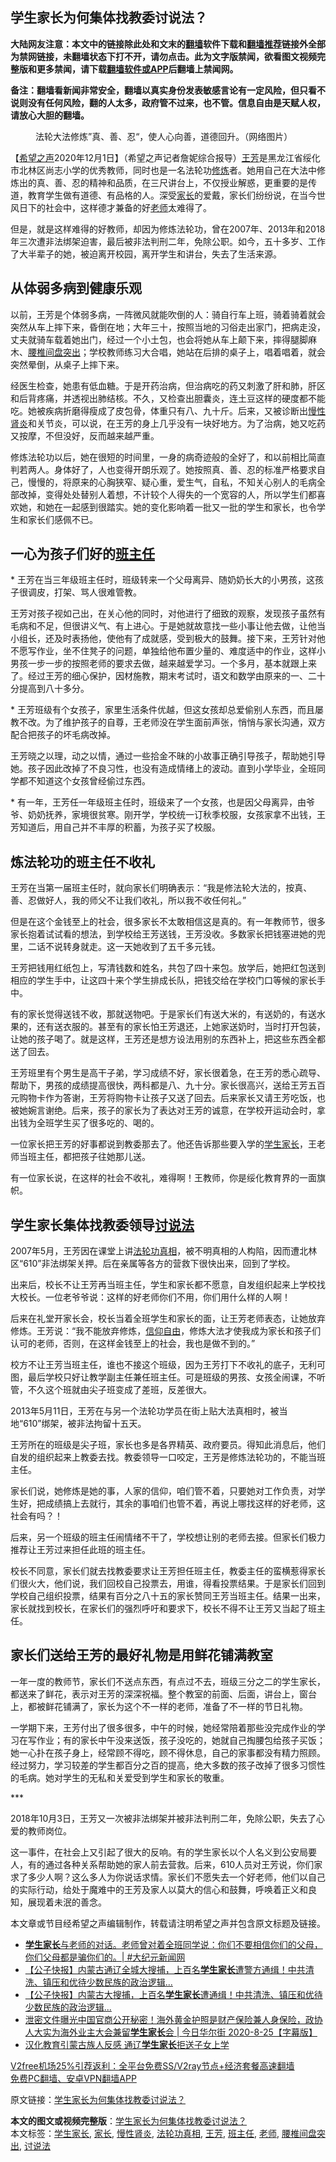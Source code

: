  <h2>学生家长为何集体找教委讨说法？</h2> <p class="notice"><b>大陆网友注意：本文中的链接除此处和文末的<a href="https://github.com/bannedbook/fanqiang" >翻墙</a>软件下载和<a href="https://github.com/killgcd/justmysocks/blob/master/README.md">翻墙推荐</a>链接外全部为禁网链接，未翻墙状态下打不开，请勿点击。此为文字版禁闻，欲看图文视频完整版和更多禁闻，请下载<a href="https://github.com/bannedbook/fanqiang">翻墙软件或APP</a>后翻墙上禁闻网。</p><p>备注：翻墙看新闻非常安全，翻墙以真实身份发表敏感言论有一定风险，但只看不说则没有任何风险，翻的人太多，政府管不过来，也不管。信息自由是天赋人权，请放心大胆的翻墙。</b></p>  <div class="entry"> <figure><figcaption>法轮大法修炼&#8221;真、善、忍“，使人心向善，道德回升。（网络图片）</figcaption></figure> <p>【<span class='wp_keywordlink_affiliate'><a href="https://www.soundofhope.org" title="希望之声" target="_blank">希望之声</a></span>2020年12月1日】（希望之声记者詹妮综合报导）<a href="https://www.bannedbook.org/bnews/tag/%e7%8e%8b%e8%8a%b3/" class="st_tag internal_tag" rel="tag" title="标签 王芳 下的日志">王芳</a>是黑龙江省绥化市北林区尚志小学的优秀教师，同时也是一名法轮功<span class='wp_keywordlink'><a href="https://www.qi-gong.me/" title="气功修炼网" target="_blank">修炼</a></span>者。她用自己在大法中修炼出的真、善、忍的精神和品质，在三尺讲台上，不仅授业解惑，更重要的是传道，教育学生做有道德、有品格的人。深受<a href="https://www.bannedbook.org/bnews/tag/%E5%AE%B6%E9%95%BF/" class="st_tag internal_tag" rel="tag" title="标签 家长 下的日志">家长</a>的爱戴，家长们纷纷说，在当今世风日下的社会中，这样德才兼备的好<a href="https://www.bannedbook.org/bnews/tag/%e8%80%81%e5%b8%88/" class="st_tag internal_tag" rel="tag" title="标签 老师 下的日志">老师</a>太难得了。</p> <p>但是，就是这样难得的好教师，却因为修炼法轮功，曾在2007年、2013年和2018年三次遭非法绑架迫害，最后被非法判刑二年，免除公职。如今，五十多岁、工作了大半辈子的她，被迫离开校园，离开学生和讲台，失去了生活来源。</p> <h2>从体弱多病到健康乐观</h2> <p>以前，王芳是个体弱多病，一阵微风就能吹倒的人：骑自行车上班，骑着骑着就会突然从车上摔下来，昏倒在地；大年三十，按照当地的习俗走出家门，把病走没，丈夫就骑车载着她出门，经过一个小土包，也会将她从车上颠下来，摔得腿脚麻木、<a href="https://www.bannedbook.org/bnews/tag/%e8%85%b0%e6%a4%8e%e9%97%b4%e7%9b%98%e7%aa%81%e5%87%ba/" class="st_tag internal_tag" rel="tag" title="标签 腰椎间盘突出 下的日志">腰椎间盘突出</a>；学校教师练习大合唱，她站在后排的桌子上，唱着唱着，就会突然晕倒，从桌子上摔下来。</p> <p>经医生检查，她患有低血糖。于是开药治病，但治病吃的药又刺激了肝和肺，肝区和后背疼痛，并透视出肺结核。不久，又检查出胆囊炎，连土豆这样的硬度都不能吃。她被疾病折磨得瘦成了皮包骨，体重只有八、九十斤。后来，又被诊断出<a href="https://www.bannedbook.org/bnews/tag/%e6%85%a2%e6%80%a7%e8%82%be%e7%82%8e/" class="st_tag internal_tag" rel="tag" title="标签 慢性肾炎 下的日志">慢性肾炎</a>和关节炎，可以说，在王芳的身上几乎没有一块好地方。为了治病，她又吃药又按摩，不但没好，反而越来越严重。</p> <p>修炼法轮功以后，她在很短的时间里，一身的病奇迹般的全好了，和以前相比简直判若两人。身体好了，人也变得开朗乐观了。她按照真、善、忍的标准严格要求自己，慢慢的，将原来的心胸狭窄、疑心重，爱生气，自私，不知关心别人的毛病全部改掉，变得处处替别人着想，不计较个人得失的一个宽容的人，所以学生们都喜欢她，和她在一起感到很踏实。她的变化影响着一批又一批的学生和家长，也令学生和家长们感佩不已。</p> <h2>一心为孩子们好的<a href="https://www.bannedbook.org/bnews/tag/%E7%8F%AD%E4%B8%BB%E4%BB%BB/" class="st_tag internal_tag" rel="tag" title="标签 班主任 下的日志">班主任</a></h2> <p>* 王芳在当三年级班主任时，班级转来一个父母离异、随奶奶长大的小男孩，这孩子很调皮，打架、骂人很难管教。</p> <p>王芳对孩子视如己出，在关心他的同时，对他进行了细致的观察，发现孩子虽然有毛病和不足，但很讲义气、有上进心。于是她就故意找一些小事让他去做，让他当小组长，还及时表扬他，使他有了成就感，受到极大的鼓舞。接下来，王芳针对他不愿写作业，坐不住凳子的问题，单独给他布置少量的、难度适中的作业，这样小男孩一步一步的按照老师的要求去做，越来越爱学习。一个多月，基本就跟上来了。经过王芳的细心保护，因材施教，期末考试时，语文和数学由原来的一、二十分提高到八十多分。</p> <p>* 王芳班级有个女孩子，家里生活条件优越，但这女孩却总爱偷别人东西，而且屡教不改。为了维护孩子的自尊，王老师没在学生面前声张，悄悄与家长沟通，双方配合把孩子的坏毛病改掉。</p>  <p>王芳晓之以理，动之以情，通过一些拾金不昧的小故事正确引导孩子，帮助她引导她。孩子因此改掉了不良习性，也没有造成情绪上的波动。直到小学毕业，全班同学都不知道这个女孩曾经偷过东西。</p> <p>* 有一年，王芳任一年级班主任时，班级来了一个女孩，也是因父母离异，由爷爷、奶奶抚养，家境很贫寒。刚开学，学校统一订秋季校服，女孩家拿不出钱，王芳知道后，用自己并不丰厚的积蓄，为孩子买了校服。</p> <h2>炼法轮功的班主任不收礼</h2> <p>王芳在当第一届班主任时，就向家长们明确表示：“我是修法轮大法的，按真、善、忍做好人，我的师父不让我们收礼，所以我不收任何礼。”</p> <p>但是在这个金钱至上的社会，很多家长不太敢相信这是真的。有一年教师节，很多家长抱着试试看的想法，到学校给王芳送钱，王芳没收。多数家长把钱塞进她的兜里，二话不说转身就走。这一天她收到了五千多元钱。</p> <p>王芳把钱用红纸包上，写清钱数和姓名，共包了四十来包。放学后，她把红包送到相应的学生手中，让这四十来个学生排成长队，把钱交给在学校门口等候的家长手中。</p> <p>有的家长觉得送钱不收，那就送物吧。于是家长们有送大米的，有送奶的，有送水果的，还有送衣服的。甚至有的家长怕王芳退还，上她家送奶时，当时打开包装，让她的孩子喝了。就是这样，王芳还是想方设法用别的东西补上，把这些东西全都送了回去。</p> <p>王芳班里有个男生是高干子弟，学习成绩不好，家长很着急，在王芳的悉心疏导、帮助下，男孩的成绩提高很快，两科都是八、九十分。家长很高兴，送给王芳五百元购物卡作为答谢，王芳将购物卡让孩子又送了回去。后来家长又请王芳吃饭，也被她婉言谢绝。后来，孩子的家长为了表达对王芳的诚意，在学校开运动会时，拿出钱为全班学生买了很多吃的、喝的。</p> <p>一位家长把王芳的好事都说到教委那去了。他还告诉那些要入学的<a href="https://www.bannedbook.org/bnews/tag/%E5%AD%A6%E7%94%9F%E5%AE%B6%E9%95%BF/" class="st_tag internal_tag" rel="tag" title="标签 学生家长 下的日志">学生家长</a>，王老师当班主任，都把孩子往她那儿送。</p>  <p>有一位家长说，在这样的社会不收礼，难得啊！王教师，你是绥化教育界的一面旗帜。</p> <h2>学生家长集体找教委领导<a href="https://www.bannedbook.org/bnews/tag/%E8%AE%A8%E8%AF%B4%E6%B3%95/" class="st_tag internal_tag" rel="tag" title="标签 讨说法 下的日志">讨说法</a></h2> <p>2007年5月，王芳因在课堂上讲<a href="https://www.bannedbook.org/bnews/tag/%e6%b3%95%e8%bd%ae%e5%8a%9f%e7%9c%9f%e7%9b%b8/" class="st_tag internal_tag" rel="tag" title="标签 法轮功真相 下的日志">法轮功真相</a>，被不明真相的人构陷，因而遭北林区“610”非法绑架关押。后在亲属等各方的营救下很快出来，回到了学校。</p> <p>出来后，校长不让王芳再当班主任，学生和家长都不愿意，自发组织起来上学校找大校长。一位老爷爷说：这样的好老师你们不用，你们用什么样的人啊！</p> <p>后来在礼堂开家长会，校长当着全班学生和家长的面，让王芳老师表态，让她放弃修炼。王芳说：“我不能放弃修炼，<span class='wp_keywordlink'><a href="https://www.bannedbook.org/forum11/topic307.html" title="禁片：在中国宗教信仰自由吗？" target="_blank">信仰自由</a></span>，修炼大法才使我成为家长和孩子们认可的老师，否则，在这样金钱至上的社会，我也是做不到的。”</p> <p>校方不让王芳当班主任，谁也不接这个班级，因为王芳打下不收礼的底子，无利可图，最后学校只好让教学副主任兼任班主任。可是班级的男孩、女孩全闹课，不听管，不久这个班就由尖子班变成了差班，反差很大。</p> <p>2013年5月11日，王芳在与另一个法轮功学员在街上贴大法真相时，被当地“610”绑架，被非法拘留十五天。</p> <p>王芳所在的班级是尖子班，家长也多是各界精英、政府要员。得知此消息后，他们自发的组织起来上教委去找。教委领导一口咬定，王芳是修炼法轮功的，不能当班主任。</p> <p>家长们说，她修炼是她的事，人家的信仰，咱们管不着，只要她对工作负责，对学生好，把成绩搞上去就行，其余的事咱们也管不着，再说上哪找这样的好老师，这社会有吗？！</p>  <p>后来，另一个班级的班主任闹情绪不干了，学校想让别的老师去接。但家长们极力推荐让王芳过来担任此班的班主任。</p> <p>校长不同意，家长们就去找教委要求让王芳担任班主任，教委主任的蛮横惹得家长们很火大，他们说，我们回校自己投票去，用谁，得看投票结果。于是家长们回到学校自己组织投票，结果有百分之八十五的家长赞同王芳当班主任。结果一出来，家长就找到校长，在家长们的强烈呼吁和要求下，校长不得不让王芳又当起了班主任。</p> <h2>家长们送给王芳的最好礼物是用鲜花铺满教室</h2> <p>一年一度的教师节，家长们不送点东西，有点过不去，班级三分之二的学生家长，都送来了鲜花，表示对王芳的深深祝福。整个教室的前面、后面，讲台上，窗台上，都被鲜花铺满了，家长为这个不一样的老师，准备了不一样的节日礼物。</p> <p>一学期下来，王芳付出了很多很多，中午的时候，她经常陪着那些没完成作业的学习在写作业；有的家长中午没来送饭，孩子没吃的，她就自己掏腰包给孩子买饭；她一心扑在孩子身上，经常顾不得吃，顾不得休息，自己的家事都没有精力照顾。经过努力，学习较差的学生都百分之百的提高，绝大多数的孩子改掉了很多习惯性的毛病。她对学生的无私和关爱受到学生和家长的敬重。 </p> <p>***</p> <p>2018年10月3日，王芳又一次被非法绑架并被非法判刑二年，免除公职，失去了心爱的教师岗位。</p> <p>这一事件，在社会上又引起了很大的反响。有的学生家长以个人名义到公安局要人，有的通过各种关系帮助她的家人前去营救。后来，610人员对王芳说，你们家求了多少人啊？这么多人为你说话求情。家长们不愿失去一个好老师，他们以自己的实际行动，给处于魔难中的王芳及家人以莫大的信心和鼓舞，呼唤着正义和良知，展现着未泯的善念。</p> <p>本文章或节目经希望之声编辑制作，转载请注明希望之声并包含原文标题及链接。</p>  <ul class='op-related-articles' title='相关阅读'> <li><a href='https://www.bannedbook.org/bnews/bannedvideo/20200918/1398862.html' target='_blank'><b>学生家长</b>与老师的对话。老师曾对着全班同学说：你们不要相信你们的父母，你们父母都是骗你们的。| #大纪元新闻网</a></li> <li><a href='https://www.bannedbook.org/bnews/bannedvideo/20200904/1391035.html' target='_blank'>【公子快报】内蒙古通辽全城大搜捕，上百名<b>学生家长</b>遭警方通缉！中共清洗、镇压和优待少数民族的政治逻辑...</a></li> <li><a href='https://www.bannedbook.org/bnews/bannedvideo/20200904/1390945.html' target='_blank'>【公子快报】内蒙古大搜捕，上百名<b>学生家长</b>遭通缉！中共清洗、镇压和优待少数民族的政治逻辑...</a></li> <li><a href='https://www.bannedbook.org/bnews/bannedvideo/20200825/1388790.html' target='_blank'>泄密文件曝光中国官商公开秘密！海外黄金护照是财产保险兼人身保险，政协人大实为海外业主大会兼留<b>学生家长</b>会 | 今日华尔街 2020-8-25【字幕版】</a></li> <li><a href='https://www.bannedbook.org/bnews/headline/20200828/1387287.html' target='_blank'>汉化教育引蒙古族人反感 通辽<b>学生家长</b>拒送子女上学</a></li> </ul> <p class="texttj"> <a href="https://github.com/bannedbook/fanqiang/wiki/V2ray%E6%9C%BA%E5%9C%BA" target="_blank">V2free机场25%引荐返利：全平台免费SS/V2ray节点+经济套餐高速翻墙</a><br/> <a href="https://github.com/bannedbook/fanqiang/wiki/%E7%A6%81%E9%97%BB%E7%BD%91%E5%AE%89%E5%8D%93%E7%BF%BB%E5%A2%99%E6%96%B0%E9%97%BBAPP" target="_blank">免费PC翻墙、安卓VPN翻墙APP</a></p><p>原文链接：<a class="src_link"  href="https://www.soundofhope.org/post/449026" target="_blank">学生家长为何集体找教委讨说法？</a></p><a name='sharetosocial'></a>       <div><b>本文的图文或视频完整版</b>：<a href='https://www.bannedbook.org/bnews/comments/20201202/1440545.html'>学生家长为何集体找教委讨说法？</a></div>  </div><!--END ENTRY--> <div class="postfooter"> <div>本文标签：<a href="https://www.bannedbook.org/bnews/tag/%E5%AD%A6%E7%94%9F%E5%AE%B6%E9%95%BF/" rel="tag">学生家长</a>, <a href="https://www.bannedbook.org/bnews/tag/%E5%AE%B6%E9%95%BF/" rel="tag">家长</a>, <a href="https://www.bannedbook.org/bnews/tag/%e6%85%a2%e6%80%a7%e8%82%be%e7%82%8e/" rel="tag">慢性肾炎</a>, <a href="https://www.bannedbook.org/bnews/tag/%e6%b3%95%e8%bd%ae%e5%8a%9f%e7%9c%9f%e7%9b%b8/" rel="tag">法轮功真相</a>, <a href="https://www.bannedbook.org/bnews/tag/%e7%8e%8b%e8%8a%b3/" rel="tag">王芳</a>, <a href="https://www.bannedbook.org/bnews/tag/%E7%8F%AD%E4%B8%BB%E4%BB%BB/" rel="tag">班主任</a>, <a href="https://www.bannedbook.org/bnews/tag/%e8%80%81%e5%b8%88/" rel="tag">老师</a>, <a href="https://www.bannedbook.org/bnews/tag/%e8%85%b0%e6%a4%8e%e9%97%b4%e7%9b%98%e7%aa%81%e5%87%ba/" rel="tag">腰椎间盘突出</a>, <a href="https://www.bannedbook.org/bnews/tag/%E8%AE%A8%E8%AF%B4%E6%B3%95/" rel="tag">讨说法</a></div>  </div><!--END POSTFOOTER--> 